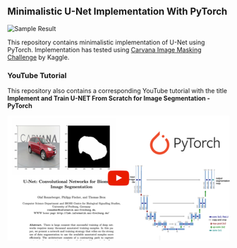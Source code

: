 ## Minimalistic U-Net Implementation With PyTorch

![Sample Result](./assets/multi-imgage-ex.png)

This repository contains minimalistic implementation of U-Net using PyTorch. Implementation has tested using [Carvana Image Masking Challenge](https://www.kaggle.com/c/carvana-image-masking-challenge) by Kaggle.

### YouTube Tutorial
This repository also contains a corresponding YouTube tutorial with the title **Implement and Train U-NET From Scratch for Image Segmentation - PyTorch**

[![Thumbnail](./assets/dummy-thumbnail.png)](https://www.youtube.com/watch?v=HS3Q_90hnDg&t=10s)
